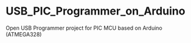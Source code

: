 # USB_PIC_Programmer_on_Arduino
Open USB Programmer project for PIC MCU based on Arduino (ATMEGA328)
